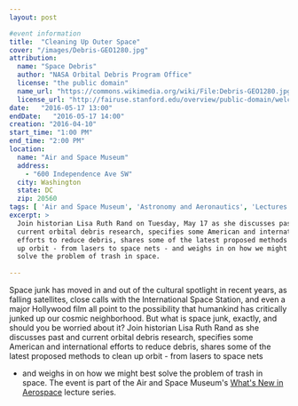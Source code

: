 ```yaml
---
layout: post

#event information
title:  "Cleaning Up Outer Space"
cover: "/images/Debris-GEO1280.jpg"
attribution:
  name: "Space Debris"
  author: "NASA Orbital Debris Program Office"
  license: "the public domain"
  name_url: "https://commons.wikimedia.org/wiki/File:Debris-GEO1280.jpg"
  license_url: "http://fairuse.stanford.edu/overview/public-domain/welcome"
date:   "2016-05-17 13:00"
endDate:   "2016-05-17 14:00"
creation: "2016-04-10"
start_time: "1:00 PM"
end_time: "2:00 PM"
location:
  name: "Air and Space Museum"
  address:
    - "600 Independence Ave SW"
  city: Washington
  state: DC
  zip: 20560
tags: [ 'Air and Space Museum', 'Astronomy and Aeronautics', 'Lectures' ]
excerpt: >
  Join historian Lisa Ruth Rand on Tuesday, May 17 as she discusses past and
  current orbital debris research, specifies some American and international
  efforts to reduce debris, shares some of the latest proposed methods to clean
  up orbit - from lasers to space nets - and weighs in on how we might best
  solve the problem of trash in space.
  
---
```


Space junk has moved in and out of the cultural spotlight in recent years,
as falling satellites, close calls with the International Space Station,
and even a major Hollywood film all point to the possibility that humankind
has critically junked up our cosmic neighborhood. But what is space junk,
exactly, and should you be worried about it? Join historian Lisa Ruth
Rand as she discusses past and current orbital debris research, specifies
some American and international efforts to reduce debris, shares some of
the latest proposed methods to clean up orbit - from lasers to space nets
- and weighs in on how we might best solve the problem of trash in space.
The event is part of the Air and Space Museum's
[What's New in Aerospace](http://airandspace.si.edu/explore-and-learn/whats-new-aerospace/) lecture series.